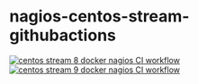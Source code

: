 # nagios-centos-stream-githubactions
[![centos stream 8 docker nagios CI workflow](https://github.com/githubfoam/nagios-centos-stream-githubactions/actions/workflows/centos-stream8-wf.yml/badge.svg)](https://github.com/githubfoam/nagios-centos-stream-githubactions/actions/workflows/centos-stream8-wf.yml)  
[![centos stream 9 docker nagios CI workflow](https://github.com/githubfoam/nagios-centos-stream-githubactions/actions/workflows/centos-stream9-wf.yml/badge.svg)](https://github.com/githubfoam/nagios-centos-stream-githubactions/actions/workflows/centos-stream9-wf.yml)  
